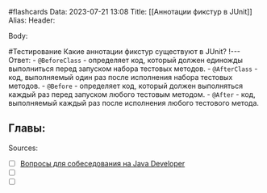 #flashcards
Data: 2023-07-21 13:08
Title: [[Аннотации фикстур в JUnit]]
Alias:
Header:




Body:

#Тестирование 
Какие аннотации фикстур существуют в JUnit?
!---
Ответ:
	- `@BeforeClass` - определяет код, который должен единожды выполниться перед запуском набора тестовых методов.
	- `@AfterClass` - код, выполняемый один раз после исполнения набора тестовых методов.
	- `@Before` - определяет код, который должен выполняться каждый раз перед запуском любого тестовым методом.
	- `@After` - код, выполняемый каждый раз после исполнения любого тестового метода.
<!--SR:!2023-11-03,10,390-->




Главы:
-


Sources:
- [ ] [Вопросы для собеседования на Java Developer](https://github.com/enhorse/java-interview/blob/master/README.md#%D0%9E%D0%9E%D0%9F)
- [ ] []()
- [ ] []()
